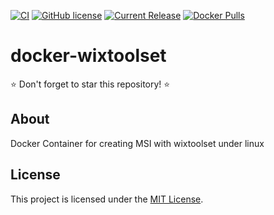 [![CI](https://github.com/jkroepke/docker-wixtoolset/workflows/CI/badge.svg)](https://github.com/jkroepke/docker-wixtoolset/actions?query=workflow%3ACI)
[![GitHub license](https://img.shields.io/github/license/jkroepke/docker-wixtoolset.svg?logo=github)](https://github.com/jkroepke/docker-wixtoolset/blob/master/LICENSE.txt)
[![Current Release](https://img.shields.io/github/release/jkroepke/docker-wixtoolset.svg?logo=github)](https://github.com/jkroepke/docker-wixtoolset/releases/latest)
[![Docker Pulls](https://img.shields.io/docker/pulls/jkroepke/wixtoolset?logo=docker)](https://hub.docker.com/r/jkroepke/wixtoolset)

# docker-wixtoolset

⭐ Don't forget to star this repository! ⭐

## About

Docker Container for creating MSI with wixtoolset under linux

## License

This project is licensed under the [MIT License](LICENSE.txt).
